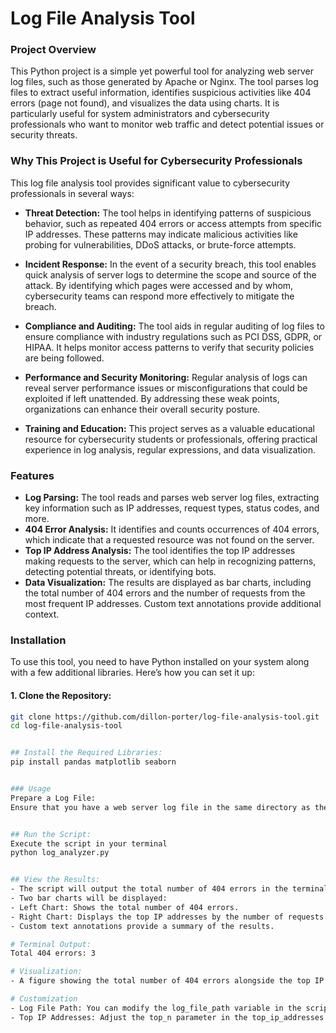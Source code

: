 # Log File Analysis Tool

### Project Overview

This Python project is a simple yet powerful tool for analyzing web server log files, such as those generated by Apache or Nginx. The tool parses log files to extract useful information, identifies suspicious activities like 404 errors (page not found), and visualizes the data using charts. It is particularly useful for system administrators and cybersecurity professionals who want to monitor web traffic and detect potential issues or security threats.

### Why This Project is Useful for Cybersecurity Professionals

This log file analysis tool provides significant value to cybersecurity professionals in several ways:

- **Threat Detection:** The tool helps in identifying patterns of suspicious behavior, such as repeated 404 errors or access attempts from specific IP addresses. These patterns may indicate malicious activities like probing for vulnerabilities, DDoS attacks, or brute-force attempts.

- **Incident Response:** In the event of a security breach, this tool enables quick analysis of server logs to determine the scope and source of the attack. By identifying which pages were accessed and by whom, cybersecurity teams can respond more effectively to mitigate the breach.

- **Compliance and Auditing:** The tool aids in regular auditing of log files to ensure compliance with industry regulations such as PCI DSS, GDPR, or HIPAA. It helps monitor access patterns to verify that security policies are being followed.

- **Performance and Security Monitoring:** Regular analysis of logs can reveal server performance issues or misconfigurations that could be exploited if left unattended. By addressing these weak points, organizations can enhance their overall security posture.

- **Training and Education:** This project serves as a valuable educational resource for cybersecurity students or professionals, offering practical experience in log analysis, regular expressions, and data visualization.

### Features

- **Log Parsing:** The tool reads and parses web server log files, extracting key information such as IP addresses, request types, status codes, and more.
- **404 Error Analysis:** It identifies and counts occurrences of 404 errors, which indicate that a requested resource was not found on the server.
- **Top IP Address Analysis:** The tool identifies the top IP addresses making requests to the server, which can help in recognizing patterns, detecting potential threats, or identifying bots.
- **Data Visualization:** The results are displayed as bar charts, including the total number of 404 errors and the number of requests from the most frequent IP addresses. Custom text annotations provide additional context.

### Installation

To use this tool, you need to have Python installed on your system along with a few additional libraries. Here’s how you can set it up:

#### 1. Clone the Repository:
   ```bash
   git clone https://github.com/dillon-porter/log-file-analysis-tool.git
   cd log-file-analysis-tool


## Install the Required Libraries:
pip install pandas matplotlib seaborn


### Usage
Prepare a Log File:
Ensure that you have a web server log file in the same directory as the script. Rename it to access.log, or update the file path in the script.


## Run the Script:
Execute the script in your terminal
python log_analyzer.py


## View the Results:
- The script will output the total number of 404 errors in the terminal.
- Two bar charts will be displayed:
 - Left Chart: Shows the total number of 404 errors.
 - Right Chart: Displays the top IP addresses by the number of requests.
- Custom text annotations provide a summary of the results.

# Terminal Output:
Total 404 errors: 3

# Visualization:
- A figure showing the total number of 404 errors alongside the top IP addresses by the number of requests, with annotations at the bottom for easy reference.

# Customization
- Log File Path: You can modify the log_file_path variable in the script to point to a different log file.
- Top IP Addresses: Adjust the top_n parameter in the top_ip_addresses function to display more or fewer IP addresses in the output.